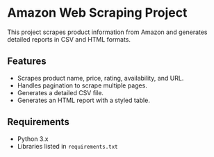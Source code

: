 # Amazon Web Scraping Project

This project scrapes product information from Amazon and generates detailed reports in CSV and HTML formats.

## Features

- Scrapes product name, price, rating, availability, and URL.
- Handles pagination to scrape multiple pages.
- Generates a detailed CSV file.
- Generates an HTML report with a styled table.

## Requirements

- Python 3.x
- Libraries listed in `requirements.txt`


